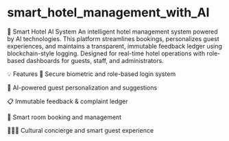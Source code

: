 # smart_hotel_management_with_AI

🏨 Smart Hotel AI System
An intelligent hotel management system powered by AI technologies.
This platform streamlines bookings, personalizes guest experiences, and maintains a transparent, immutable feedback ledger using blockchain-style logging. Designed for real-time hotel operations with role-based dashboards for guests, staff, and administrators.

💡 Features
🔐 Secure biometric and role-based login system

🧠 AI-powered guest personalization and suggestions

📋 Immutable feedback & complaint ledger

📅 Smart room booking and management

🧑‍🤝‍🧑 Cultural concierge and smart guest experience

